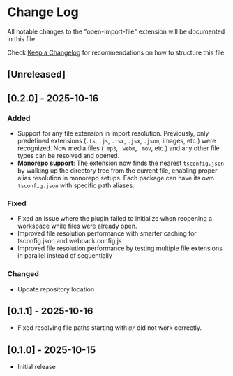 # Change Log

All notable changes to the "open-import-file" extension will be documented in this file.

Check [Keep a Changelog](http://keepachangelog.com/) for recommendations on how to structure this file.

## [Unreleased]

## [0.2.0] - 2025-10-16

### Added
- Support for any file extension in import resolution. Previously, only predefined extensions (`.ts`, `.js`, `.tsx`, `.jsx`, `.json`, images, etc.) were recognized. Now media files (`.mp3`, `.webm`, `.mov`, etc.) and any other file types can be resolved and opened.
- **Monorepo support**: The extension now finds the nearest `tsconfig.json` by walking up the directory tree from the current file, enabling proper alias resolution in monorepo setups. Each package can have its own `tsconfig.json` with specific path aliases.

### Fixed
- Fixed an issue where the plugin failed to initialize when reopening a workspace while files were already open.
- Improved file resolution performance with smarter caching for tsconfig.json and webpack.config.js
- Improved file resolution performance by testing multiple file extensions in parallel instead of sequentially

### Changed
- Update repository location

## [0.1.1] - 2025-10-16

- Fixed resolving file paths starting with `@/` did not work correctly.

## [0.1.0] - 2025-10-15

- Initial release